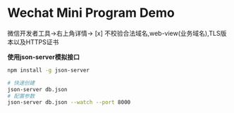# Wechat Mini Program Demo

微信开发者工具->右上角详情->
[x] 不校验合法域名,web-view(业务域名),TLS版本以及HTTPS证书

**使用json-server模拟接口**
``` bash
npm install -g json-server

# 快速创建
json-server db.json
# 配置参数
json-server db.json --watch --port 8000
```
